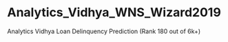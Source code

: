 # Analytics_Vidhya_WNS_Wizard2019
Analytics Vidhya Loan Delinquency Prediction (Rank 180 out of 6k+)
